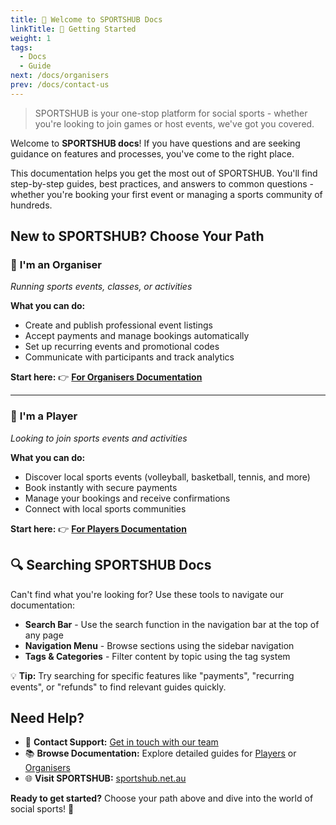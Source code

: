 ```yaml
---
title: 🚀 Welcome to SPORTSHUB Docs
linkTitle: 🚀 Getting Started
weight: 1
tags:
  - Docs
  - Guide
next: /docs/organisers
prev: /docs/contact-us
---
```


> SPORTSHUB is your one-stop platform for social sports - whether you're looking to join games or host events, we've got you covered.

Welcome to **SPORTSHUB docs**! If you have questions and are seeking guidance on features and processes, you've come to the right place.

This documentation helps you get the most out of SPORTSHUB. You'll find step-by-step guides, best practices, and answers to common questions - whether you're booking your first event or managing a sports community of hundreds.

## New to SPORTSHUB? Choose Your Path

### 🎯 **I'm an Organiser**

_Running sports events, classes, or activities_

**What you can do:**

- Create and publish professional event listings
- Accept payments and manage bookings automatically
- Set up recurring events and promotional codes
- Communicate with participants and track analytics

**Start here:** 👉 **[For Organisers Documentation](/docs/organisers/)**

---

### 👟 **I'm a Player**

_Looking to join sports events and activities_

**What you can do:**

- Discover local sports events (volleyball, basketball, tennis, and more)
- Book instantly with secure payments
- Manage your bookings and receive confirmations
- Connect with local sports communities

**Start here:** 👉 **[For Players Documentation](/docs/players/)**

## 🔍 Searching SPORTSHUB Docs

Can't find what you're looking for? Use these tools to navigate our documentation:

- **Search Bar** - Use the search function in the navigation bar at the top of any page
- **Navigation Menu** - Browse sections using the sidebar navigation
- **Tags & Categories** - Filter content by topic using the tag system

💡 **Tip:** Try searching for specific features like "payments", "recurring events", or "refunds" to find relevant guides quickly.

## Need Help?

- 📧 **Contact Support:** [Get in touch with our team](/docs/contact-us)
- 📚 **Browse Documentation:** Explore detailed guides for [Players](/docs/players/) or [Organisers](/docs/organisers/)
- 🌐 **Visit SPORTSHUB:** [sportshub.net.au](https://www.sportshub.net.au/dashboard)

**Ready to get started?** Choose your path above and dive into the world of social sports! 🎾
